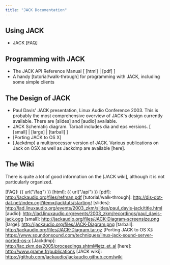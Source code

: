 ```yaml
---
title: "JACK Documentation"
---
```


## Using JACK

  * JACK [FAQ]

## Programming with JACK

* The JACK API Reference Manual [ [html] | [pdf] ]
* A handy [tutorial/walk-through] for programming with JACK, including some simple clients

## The Design of JACK

* Paul Davis' JACK presentation, Linux Audio Conference 2003.
  This is probably the most comprehensive overview of JACK's design
  currently available. There are [slides] and [audio] available.
* JACK Schematic diagram. Tarball includes dia and eps versions.
  [ [small] | [large] | [tarball] ]
* [Porting JACK to OS X]
* [Jackdmp] a multiprocessor version of JACK. Various publications on Jack on OSX
  as well as Jackdmp are available [here].

## The Wiki

There is quite a lot of good information on the [JACK wiki],
although it is not particularly organized.


[FAQ]:  {{ url("/faq") }}
[html]: {{ url("/api") }}
[pdf]:                   http://jackaudio.org/files/refman.pdf
[tutorial/walk-through]: http://dis-dot-dat.net/index.cgi?item=/jacktuts/starting/
[slides]:                http://lad.linuxaudio.org/events/2003_zkm/slides/paul_davis-jack/title.html
[audio]:                 http://lad.linuxaudio.org/events/2003_zkm/recordings/paul_davis-jack.ogg
[small]:                 http://jackaudio.org/files/JACK-Diagram-screensize.png
[large]:                 http://jackaudio.org/files/JACK-Diagram.png
[tarball]:               http://jackaudio.org/files/JACK-Diagram.tar.gz
[Porting JACK to OS X]:  https://www.soundonsound.com/techniques/linux-jack-sound-server-ported-os-x
[Jackdmp]:               http://lac.zkm.de/2005/proceedings.shtml#letz_et_al
[here]:                  http://www.grame.fr/publications
[JACK wiki]:             https://github.com/jackaudio/jackaudio.github.com/wiki
